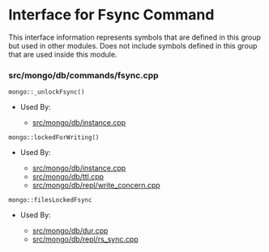 
# Interface for Fsync Command
This interface information represents symbols that are defined in this group but used in other modules.  Does not include symbols defined in this group that are used inside this module.

### src/mongo/db/commands/fsync.cpp

<div></div>

    mongo::_unlockFsync()

- Used By:

    - [src/mongo/db/instance.cpp](../../../../storage/storage\_layer\_structure)

<div></div>

    mongo::lockedForWriting()

- Used By:

    - [src/mongo/db/instance.cpp](../../../../storage/storage\_layer\_structure)
    - [src/mongo/db/ttl.cpp](../../../../query\_and\_operation\_handling/indexing)
    - [src/mongo/db/repl/write\_concern.cpp](../../../../replication/write\_concern)

<div></div>

    mongo::filesLockedFsync

- Used By:

    - [src/mongo/db/dur.cpp](../../../../storage/journaling)
    - [src/mongo/db/repl/rs\_sync.cpp](../../../../replication/data\_sync)
